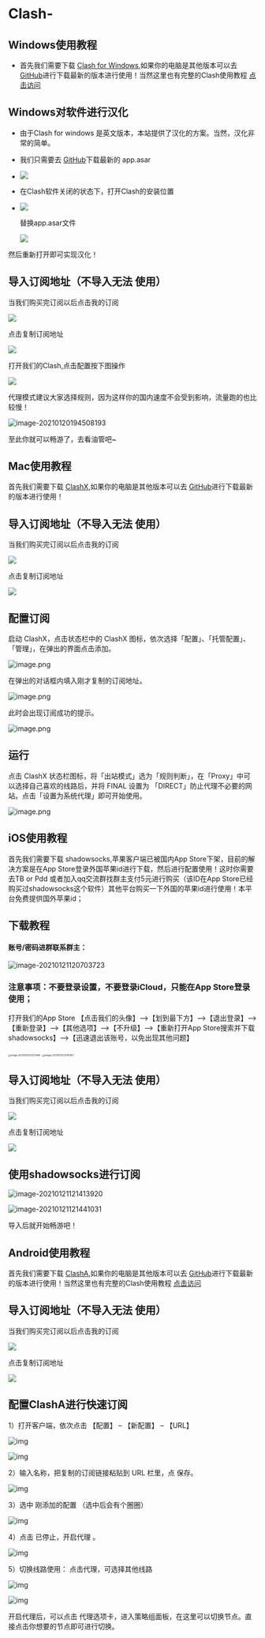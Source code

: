 # Clash-
## Windows使用教程

-  首先我们需要下载 [Clash for Windows](http://blogs-picture.yscxy.net/Clash.for.Windows.Setup.0.14.1.exe),如果你的电脑是其他版本可以去 [GitHub](https://github.com/Fndroid/clash_for_windows_pkg/releases)进行下载最新的版本进行使用！当然这里也有完整的Clash使用教程 [点击访问](https://docs.cfw.lbyczf.com/)

## Windows对软件进行汉化

- 由于Clash for windows 是英文版本，本站提供了汉化的方案。当然，汉化非常的简单。

- 我们只需要去 [GitHub](https://github.com/BoyceLig/Clash_Chinese_Patch/releases)下载最新的 app.asar

- ![](http://blogs-picture.yscxy.net/img/20210120192623.png)

- 在Clash软件关闭的状态下，打开Clash的安装位置

- ![](http://blogs-picture.yscxy.net/img/20210120194919.png)

  替换app.asar文件

  ![](http://blogs-picture.yscxy.net/img/20210120193220.png)

然后重新打开即可实现汉化！

## 导入订阅地址（不导入无法 使用）

当我们购买完订阅以后点击我的订阅

![](http://blogs-picture.yscxy.net/img/20210120193807.png)

点击复制订阅地址

![](http://blogs-picture.yscxy.net/img/20210120193944.png)

打开我们的Clash,点击配置按下图操作

![](http://blogs-picture.yscxy.net/img/20210120194329.png)

代理模式建议大家选择规则，因为这样你的国内速度不会受到影响，流量跑的也比较慢！

![image-20210120194508193](http://blogs-picture.yscxy.net/img/image-20210120194508193.png)



至此你就可以畅游了，去看油管吧~

## Mac使用教程

首先我们需要下载 [ClashX](http://blogs-picture.yscxy.net/ClashX.dmg),如果你的电脑是其他版本可以去 [GitHub](https://github.com/yichengchen/clashX/releases)进行下载最新的版本进行使用！

## 导入订阅地址（不导入无法 使用）

当我们购买完订阅以后点击我的订阅

![](http://blogs-picture.yscxy.net/img/20210120193807.png)

点击复制订阅地址

![](http://blogs-picture.yscxy.net/img/20210120193944.png)

## 配置订阅

启动 ClashX，点击状态栏中的 ClashX 图标，依次选择「配置」、「托管配置」、「管理」，在弹出的界面点击添加。

![image.png](http://blogs-picture.yscxy.net/img/hlnkvx2i3f0z1h451pt092n81y05)

在弹出的对话框内填入刚才复制的订阅地址。

![image.png](http://blogs-picture.yscxy.net/img/accl4qy5gnnu4ckou37uypgmnryq)

此时会出现订阅成功的提示。

![image.png](http://blogs-picture.yscxy.net/img/b40zedn28keinasbetao4enn3ycc)

## 运行

点击 ClashX 状态栏图标，将「出站模式」选为「规则判断」，在「Proxy」中可以选择自己喜欢的线路后，并将 FINAL 设置为 「DIRECT」防止代理不必要的网站。点击「设置为系统代理」即可开始使用。



![image.png](http://blogs-picture.yscxy.net/img/zjdcsq41h9685f8jj3x4bf4ftc8l)





## iOS使用教程

首先我们需要下载 shadowsocks,苹果客户端已被国内App Store下架，目前的解决方案是在App Store登录外国苹果id进行下载，然后进行配置使用！这时你需要去TB or Pdd 或者加入qq交流群找群主支付5元进行购买（该ID在App Store已经购买过shadowsocks这个软件）其他平台购买一下外国的苹果id进行使用！本平台免费提供国外苹果id；

## 下载教程

#### 账号/密码进群联系群主：

![image-20210121120703723](http://blogs-picture.yscxy.net/img/image-20210121120703723.png)



### 注意事项：**不要登录设置，不要登录iCloud，只能在App Store登录使用；**

打开我们的App Store 【点击我们的头像】——>【划到最下方】——>【退出登录】——>【重新登录】——>【其他选项】——>【不升级】——>【重新打开App Store搜索并下载shadowsocks】——>【迅速退出该账号，以免出现其他问题】

<img src="http://blogs-picture.yscxy.net/img/image-20210120213127484.png" alt="image-20210120213127484" style="zoom:33%;" />



<img src="http://blogs-picture.yscxy.net/img/image-20210120213141367.png" alt="image-20210120213141367" style="zoom:33%;" />



## 导入订阅地址（不导入无法 使用）

当我们购买完订阅以后点击我的订阅

![](http://blogs-picture.yscxy.net/img/20210120193807.png)

点击复制订阅地址

![](http://blogs-picture.yscxy.net/img/20210120193944.png)

## 使用shadowsocks进行订阅

![image-20210121121413920](http://blogs-picture.yscxy.net/img/image-20210121121413920.png)

![image-20210121121441031](http://blogs-picture.yscxy.net/img/image-20210121121441031.png)

导入后就开始畅游吧！



## Android使用教程

首先我们需要下载 [ClashA](http://blogs-picture.yscxy.net/ClashA-arm64-v8a-release-0.0.3.9.apk),如果你的电脑是其他版本可以去 [GitHub](https://github.com/ccg2018/ClashA/releases/)进行下载最新的版本进行使用！当然这里也有完整的Clash使用教程 [点击访问](https://docs.cfw.lbyczf.com/)

## 导入订阅地址（不导入无法 使用）

当我们购买完订阅以后点击我的订阅

![](http://blogs-picture.yscxy.net/img/20210120193807.png)

点击复制订阅地址

![](http://blogs-picture.yscxy.net/img/20210120193944.png)

## 配置ClashA进行快速订阅

1）打开客户端，依次点击 【配置】 – 【新配置】 – 【URL】

![img](http://blogs-picture.yscxy.net/img/b51fe-2020032519381055.jpg)

![img](http://blogs-picture.yscxy.net/img/b2968-202003251938102.jpg)



2）输入名称，把复制的订阅链接粘贴到 URL 栏里，点 保存。



![img](http://blogs-picture.yscxy.net/img/419ca-2020032519381111.jpg)

3）选中 刚添加的配置 （选中后会有个圈圈）

![img](http://blogs-picture.yscxy.net/img/8377c-2020032519381276.jpg)

4）点击 已停止，开启代理 。

![img](http://blogs-picture.yscxy.net/img/96939-2020032519381223.jpg)

5）切换线路使用： 点击代理，可选择其他线路

![img](http://blogs-picture.yscxy.net/img/cc6cd-2020032519381396.jpg)

![img](http://blogs-picture.yscxy.net/img/ada6f-2020032519381353.jpg)

 

开启代理后，可以点击 代理选项卡，进入策略组面板，在这里可以切换节点。直接点击你想要的节点即可进行切换。











